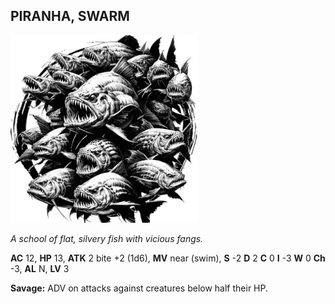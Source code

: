## PIRANHA, SWARM

![](images/piranha-swarm.webp)

_A school of flat, silvery fish with vicious fangs._

**AC** 12, **HP** 13, **ATK** 2 bite +2 (1d6), **MV** near (swim), **S** -2 **D** 2 **C** 0 **I** -3 **W** 0 **Ch** -3, **AL** N, **LV** 3

**Savage:** ADV on attacks against creatures below half their HP.

